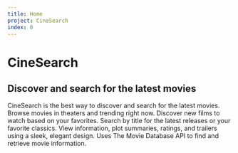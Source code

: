 ```yaml
---
title: Home
project: CineSearch
index: 0
---
```


<!-- <p align="center">
  <img width="200" height="300" src="http://www.fillmurray.com/460/300">
</p> -->
<div>
    <img align="right" style="padding: 2rem; width: 10px; height: 20px" src="images/cinesearch.png">
</div>

# CineSearch

## Discover and search for the latest movies

<!-- Add Download Link -->

CineSearch is the best way to discover and search for the latest movies. Browse movies in theaters and trending right now. Discover new films to watch based on your favorites. Search by title for the latest releases or your favorite classics. View information, plot summaries, ratings, and trailers using a sleek, elegant design. Uses The Movie Database API to find and retrieve movie information.
